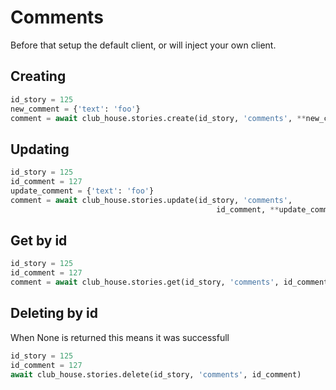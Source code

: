 # Comments

Before that setup the default client, or will inject your own client.

## Creating

```python
id_story = 125
new_comment = {'text': 'foo'}
comment = await club_house.stories.create(id_story, 'comments', **new_comment)
```

## Updating

```python
id_story = 125
id_comment = 127
update_comment = {'text': 'foo'}
comment = await club_house.stories.update(id_story, 'comments', 
                                              id_comment, **update_comment)
```

## Get by id

```python
id_story = 125
id_comment = 127
comment = await club_house.stories.get(id_story, 'comments', id_comment)
```

## Deleting by id

When None is returned this means it was successfull

```python
id_story = 125
id_comment = 127
await club_house.stories.delete(id_story, 'comments', id_comment)
```
